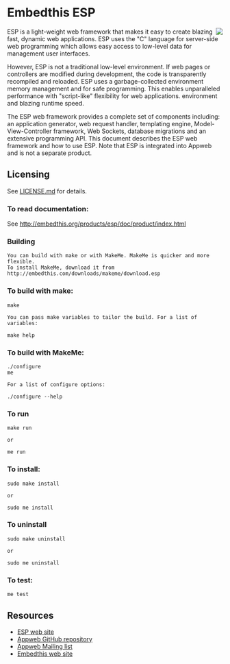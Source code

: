 # Embedthis ESP

<img align="right" src="http://embedthis.com/images/pak.png">

ESP is a light-weight web framework that makes it easy to create blazing fast, dynamic web applications. 
ESP uses the "C" language for server-side web programming which allows easy access to low-level data for
management user interfaces.

However, ESP is not a traditional low-level environment. If web pages or controllers are modified during development, the
code is transparently recompiled and reloaded. ESP uses a garbage-collected environment memory management and for safe
programming. This enables unparalleled performance with "script-like" flexibility for web applications. environment and
blazing runtime speed.

The ESP web framework provides a complete set of components including: an application generator, web request handler,
templating engine, Model-View-Controller framework, Web Sockets, database migrations and an extensive programming API.
This document describes the ESP web framework and how to use ESP. Note that ESP is integrated into Appweb and is not a
separate product.

Licensing
---
See [LICENSE.md](LICENSE.md) for details.

### To read documentation:

  See http://embedthis.org/products/esp/doc/product/index.html

### Building
    You can build with make or with MakeMe. MakeMe is quicker and more flexible.
    To install MakeMe, download it from http://embedthis.com/downloads/makeme/download.esp

### To build with make:

    make

    You can pass make variables to tailor the build. For a list of variables:

	make help

### To build with MakeMe:

    ./configure
    me

	For a list of configure options:

	./configure --help

### To run

	make run

    or

    me run

### To install:

    sudo make install

	or 

    sudo me install

### To uninstall

    sudo make uninstall

	or 

    sudo me uninstall

### To test:

    me test

Resources
---
  - [ESP web site](http://esp.embedthis.org/)
  - [Appweb GitHub repository](http://github.com/embedthis/appweb-4)
  - [Appweb Mailing list](http://groups.google.com/groups/appweb)
  - [Embedthis web site](http://embedthis.com/)
